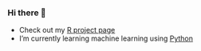 ### Hi there 👋

- Check out my [R project page](https://pinedo.org/R)
- I’m currently learning machine learning using [Python](https://github.com/odenipinedo/Python)

<!--- 

Here are some ideas to get you started:

- 👯 I’m looking to collaborate on ...
- 🤔 I’m looking for help with ...\
- 💬 Ask me about
- 😄 Pronouns: ...
- ⚡ Fun fact: ...
-->
